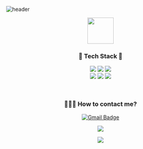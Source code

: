 ![header](https://capsule-render.vercel.app/api?type=Waving&color=0:ddd6f3,100:faaca8&height=300&section=header&text=HI,I'M%20MinJI&fontSize=90)

<!-- 맘에드는 컬러 
&color=0:B993D6,100:8CA6DB
&color=0:ddd6f3,100:faaca8
&color=0:9796f0,100:fbc7d4

다른컬러 구경하기 https://github.com/kyechan99/capsule-render/blob/master/src/gradient.json
-->

<!--
![header](https://capsule-render.vercel.app/api?type=Waving&color=gradient&height=220&section=header&text=HI,I'M%20MinJI&fontSize=90)
-->

<div align=center>
 
<img src="https://user-images.githubusercontent.com/87711421/136366391-a840bd61-5eab-4ea0-9244-e48a68164434.gif"  width="70" height="70"/>
<!--<br><b>Hi there! I'm wep developer using Java Spring. </b>-->

  
<h3>🌱 Tech Stack 🌱</h3>
<p align="center">
<!-- 색상명 붙여넣을때 앞에 # 떼주기! &nbsp 한칸띄기 -->
 <img src="https://img.shields.io/badge/Java-a2d2ff?style=flat-square&logo=Java&logoColor=white"/>
 <img src="https://img.shields.io/badge/Spring-6DB33F?style=flat-square&logo=Spring&logoColor=white"/>
 <img src="https://img.shields.io/badge/Oracle-F28482?style=flat-square&logo=Oracle&logoColor=white"/>

<br> 
 <img src="https://img.shields.io/badge/JavaScript-F6BD60?style=flat-square&logo=JavaScript&logoColor=white"/>
 <img src="https://img.shields.io/badge/HTML5-84A59D?style=flat-square&logo=HTML5&logoColor=white"/>
 <img src="https://img.shields.io/badge/CSS3-F7EDE2?style=flat-square&logo=CSS3&logoColor=white"/>
</p>

</div>
<br>

<div align=center>
 
### 💁🏻‍♀️ How to contact me?

[![Gmail Badge](https://img.shields.io/badge/Gmail-fb6f92?style=flat-square&logo=Gmail&logoColor=white&link=mailto:cordelia0515@gmail.com)](mailto:cordelia0515@gmail.com)
<br>

<a href="https://mighty-cough-b6b.notion.site/7a1a34ba4cda44b7960985e0b01b79c1"><img src="https://img.shields.io/badge/My Portfolio-b8b8ff?style=flat-square&logo=Notion&logoColor=white"/>
<br>

<a href="https://hits.seeyoufarm.com"><img src="https://hits.seeyoufarm.com/api/count/incr/badge.svg?url=https%3A%2F%2Fgithub.com%2FMingdii&count_bg=%23B6CCFE&title_bg=%2302C39A&icon=&icon_color=%23FFFFFF&title=hits&edge_flat=true"/></a>
<br> 
</div>

